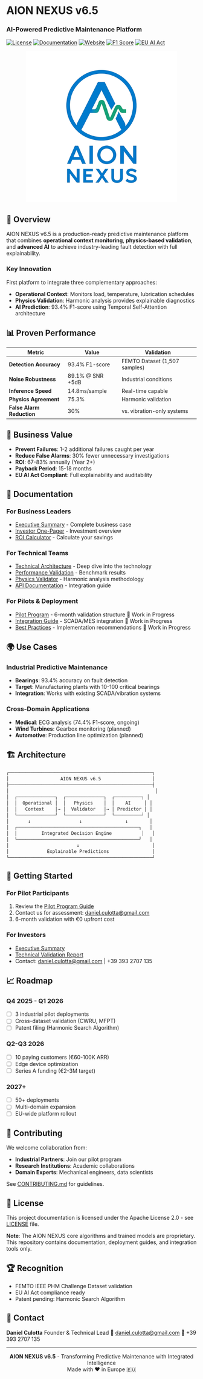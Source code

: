 # AION NEXUS v6.5
### AI-Powered Predictive Maintenance Platform

[![License](https://img.shields.io/badge/License-Apache%202.0-blue.svg)](LICENSE)
[![Documentation](https://img.shields.io/badge/docs-available-brightgreen.svg)](docs/)
[![Website](https://img.shields.io/badge/website-live-success.svg)](https://aion-nexus.github.io)
[![F1 Score](https://img.shields.io/badge/F1%20Score-93.4%25-orange.svg)](docs/technical/performance.md)
[![EU AI Act](https://img.shields.io/badge/EU%20AI%20Act-Compliant-green.svg)](docs/compliance/)

<p align="center">
  <img src="assets/logo/aion-logo.png" alt="AION NEXUS Logo" width="400">
</p>

## 🚀 Overview

AION NEXUS v6.5 is a production-ready predictive maintenance platform that combines **operational context monitoring**, **physics-based validation**, and **advanced AI** to achieve industry-leading fault detection with full explainability.

### Key Innovation
First platform to integrate three complementary approaches:
- **Operational Context**: Monitors load, temperature, lubrication schedules
- **Physics Validation**: Harmonic analysis provides explainable diagnostics
- **AI Prediction**: 93.4% F1-score using Temporal Self-Attention architecture

## 📊 Proven Performance

| Metric | Value | Validation |
|--------|-------|------------|
| **Detection Accuracy** | 93.4% F1-score | FEMTO Dataset (1,507 samples) |
| **Noise Robustness** | 89.1% @ SNR +5dB | Industrial conditions |
| **Inference Speed** | 14.8ms/sample | Real-time capable |
| **Physics Agreement** | 75.3% | Harmonic validation |
| **False Alarm Reduction** | 30% | vs. vibration-only systems |

## 🎯 Business Value

- **Prevent Failures**: 1-2 additional failures caught per year
- **Reduce False Alarms**: 30% fewer unnecessary investigations
- **ROI**: 67-83% annually (Year 2+)
- **Payback Period**: 15-18 months
- **EU AI Act Compliant**: Full explainability and auditability

## 📖 Documentation

### For Business Leaders
- [Executive Summary](docs/business/Executive_Summary.md) - Complete business case
- [Investor One-Pager](docs/business/INVESTOR_ONE_PAGER.md) - Investment overview
- [ROI Calculator](docs/business/roi_calculator.md) - Calculate your savings

### For Technical Teams
- [Technical Architecture](docs/technical/ANALISI_TECNICA_COMPLETA.md) - Deep dive into the technology
- [Performance Validation](docs/technical/performance_validation.md) - Benchmark results
- [Physics Validator](docs/technical/physics_validator.md) - Harmonic analysis methodology
- [API Documentation](docs/api/) - Integration guide

### For Pilots & Deployment
- [Pilot Program](docs/deployment/pilot_program.md) - 6-month validation structure 🚧 Work in Progress
- [Integration Guide](docs/deployment/integration_guide.md) - SCADA/MES integration 🚧 Work in Progress
- [Best Practices](docs/deployment/best_practices.md) - Implementation recommendations 🚧 Work in Progress

## 🌍 Use Cases

### Industrial Predictive Maintenance
- **Bearings**: 93.4% accuracy on fault detection
- **Target**: Manufacturing plants with 10-100 critical bearings
- **Integration**: Works with existing SCADA/vibration systems

### Cross-Domain Applications
- **Medical**: ECG analysis (74.4% F1-score, ongoing)
- **Wind Turbines**: Gearbox monitoring (planned)
- **Automotive**: Production line optimization (planned)

## 🏗️ Architecture

```
┌─────────────────────────────────────────────────────┐
│                   AION NEXUS v6.5                   │
├─────────────────────────────────────────────────────┤
│                                                      │
│  ┌──────────────┐  ┌──────────────┐  ┌──────────┐ │
│  │  Operational │  │   Physics    │  │    AI     │ │
│  │   Context    │→ │  Validator   │→ │ Predictor │ │
│  └──────────────┘  └──────────────┘  └──────────┘ │
│       ↓                  ↓                ↓        │
│  ┌─────────────────────────────────────────────┐   │
│  │         Integrated Decision Engine           │   │
│  └─────────────────────────────────────────────┘   │
│                         ↓                           │
│              Explainable Predictions                │
└─────────────────────────────────────────────────────┘
```

## 🚦 Getting Started

### For Pilot Participants
1. Review the [Pilot Program Guide](docs/deployment/pilot_program.md)
2. Contact us for assessment: daniel.culotta@gmail.com
3. 6-month validation with €0 upfront cost

### For Investors
- [Executive Summary](docs/business/Executive_Summary.md)
- [Technical Validation Report](docs/technical/validation_report.pdf)
- Contact: daniel.culotta@gmail.com | +39 393 2707 135

## 📈 Roadmap

### Q4 2025 - Q1 2026
- [ ] 3 industrial pilot deployments
- [ ] Cross-dataset validation (CWRU, MFPT)
- [ ] Patent filing (Harmonic Search Algorithm)

### Q2-Q3 2026
- [ ] 10 paying customers (€60-100K ARR)
- [ ] Edge device optimization
- [ ] Series A funding (€2-3M target)

### 2027+
- [ ] 50+ deployments
- [ ] Multi-domain expansion
- [ ] EU-wide platform rollout

## 🤝 Contributing

We welcome collaboration from:
- **Industrial Partners**: Join our pilot program
- **Research Institutions**: Academic collaborations
- **Domain Experts**: Mechanical engineers, data scientists

See [CONTRIBUTING.md](CONTRIBUTING.md) for guidelines.

## 📄 License

This project documentation is licensed under the Apache License 2.0 - see [LICENSE](LICENSE) file.

**Note**: The AION NEXUS core algorithms and trained models are proprietary. This repository contains documentation, deployment guides, and integration tools only.

## 🏆 Recognition

- FEMTO IEEE PHM Challenge Dataset validation
- EU AI Act compliance ready
- Patent pending: Harmonic Search Algorithm

## 📧 Contact

**Daniel Culotta**
Founder & Technical Lead
📧 daniel.culotta@gmail.com
📱 +39 393 2707 135

---

<p align="center">
  <strong>AION NEXUS v6.5</strong> - Transforming Predictive Maintenance with Integrated Intelligence
  <br>
  Made with ❤️ in Europe 🇪🇺
</p>